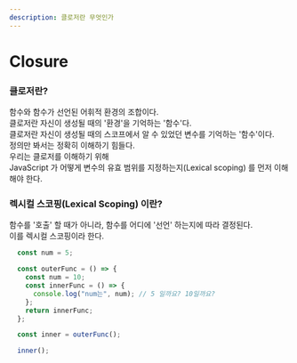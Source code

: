 ```yaml
---
description: 클로저란 무엇인가
---
```


# Closure

### 클로저란?

함수와 함수가 선언된 어휘적 환경의 조합이다.\
클로저란 자신이 생성될 때의 '환경'을 기억하는 '함수'다.\
클로저란 자신이 생성될 때의 스코프에서 알 수 있었던 변수를 기억하는 '함수'이다.\
정의만 봐서는 정확히 이해하기 힘들다.\
우리는 클로저를 이해하기 위해\
JavaScript 가 어떻게 변수의 유효 범위를 지정하는지(Lexical scoping) 를 먼저 이해해야 한다.



### 렉시컬 스코핑(Lexical Scoping) 이란?

함수를 '호출' 할 때가 아니라, 함수를 어디에 '선언' 하는지에 따라 결정된다. \
이를 렉시컬 스코핑이라 한다.

```javascript
  const num = 5;

  const outerFunc = () => {
    const num = 10;
    const innerFunc = () => {
      console.log("num는", num); // 5 일까요? 10일까요?
    };
    return innerFunc;
  };

  const inner = outerFunc();

  inner();
```
